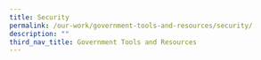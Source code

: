 ```yaml
---
title: Security
permalink: /our-work/government-tools-and-resources/security/
description: ""
third_nav_title: Government Tools and Resources
---
```

